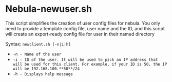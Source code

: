 # Nebula-newuser.sh
This script simplifies the creation of user config files for nebula. You only need to provide a template config file, user name and the ID, and this script will create an export-ready config file for user in their named directory

Syntax: 
`newclient.sh [-n|i|h]`
- `-n - Name of the user`
- `-i - ID of the user. It will be used to pick an IP address that will be used for this client. For example, if your ID is 50, the IP will be 192.168.100.**50**/24`
- `-h - Displays help message`

